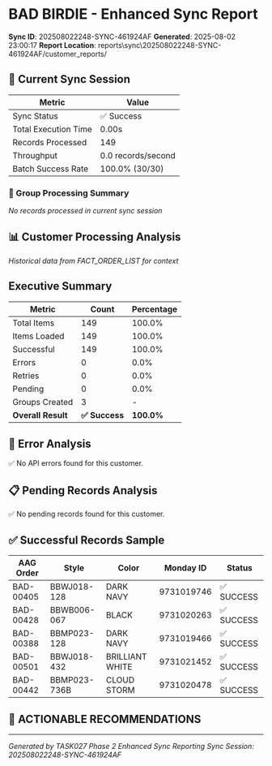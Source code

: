 # BAD BIRDIE - Enhanced Sync Report
**Sync ID**: 202508022248-SYNC-461924AF
**Generated**: 2025-08-02 23:00:17
**Report Location**: reports\sync\202508022248-SYNC-461924AF/customer_reports/

## 🚀 Current Sync Session

| Metric | Value |
|--------|-------|
| Sync Status | ✅ Success |
| Total Execution Time | 0.00s |
| Records Processed | 149 |
| Throughput | 0.0 records/second |
| Batch Success Rate | 100.0% (30/30) |

### 📂 Group Processing Summary

*No records processed in current sync session*

## 📊 Customer Processing Analysis
*Historical data from FACT_ORDER_LIST for context*

## Executive Summary

| Metric | Count | Percentage |
|--------|-------|------------|
| Total Items | 149 | 100.0% |
| Items Loaded | 149 | 100.0% |
| Successful | 149 | 100.0% |
| Errors | 0 | 0.0% |
| Retries | 0 | 0.0% |
| Pending | 0 | 0.0% |
| Groups Created | 3 | - |
| **Overall Result** | **✅ Success** | **100.0%** |

## 🚨 Error Analysis

✅ No API errors found for this customer.

## 📋 Pending Records Analysis

✅ No pending records found for this customer.

## ✅ Successful Records Sample

| AAG Order | Style | Color | Monday ID | Status |
|-----------|-------|--------|-----------|--------|
| BAD-00405 | BBWJ018-128 | DARK NAVY | 9731019746 | ✅ SUCCESS |
| BAD-00428 | BBWB006-067 | BLACK | 9731020263 | ✅ SUCCESS |
| BAD-00388 | BBMP023-128 | DARK NAVY | 9731019466 | ✅ SUCCESS |
| BAD-00501 | BBWJ018-432 | BRILLIANT WHITE | 9731021452 | ✅ SUCCESS |
| BAD-00442 | BBMP023-736B | CLOUD STORM | 9731020478 | ✅ SUCCESS |

## 🎯 ACTIONABLE RECOMMENDATIONS


---
*Generated by TASK027 Phase 2 Enhanced Sync Reporting*
*Sync Session: 202508022248-SYNC-461924AF*